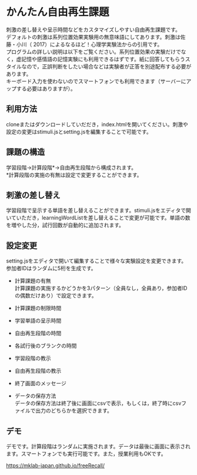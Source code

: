 # かんたん自由再生課題
刺激の差し替えや呈示時間などをカスタマイズしやすい自由再生課題です。    
デフォルトの刺激は系列位置効果実験用の無意味語にしてあります。刺激は佐藤・小川（ 2017）によるなるほど！心理学実験法からの引用です。    
プログラムの詳しい説明は以下をご覧ください。系列位置効果の実験だけでなく，虚記憶や感情語の記憶実験にも利用できるはずです。紙に回答してもらうスタイルなので，正誤判断をしたい場合などは実験者が正答を別途配布する必要があります。    
キーボード入力を使わないのでスマートフォンでも利用できます（サーバーにアップする必要はありますが）。

## 利用方法
cloneまたはダウンロードしていだだき，index.htmlを開いてください。刺激や設定の変更はstimuli.jsとsetting.jsを編集することで可能です。

## 課題の構造
学習段階→計算段階*→自由再生段階から構成されます。    
*計算段階の実施の有無は設定で変更することができます。

## 刺激の差し替え
学習段階で呈示する単語を差し替えることができます。stimuli.jsをエディタで開いていただき，learningWordListを差し替えることで変更が可能です。単語の数を増やした分，試行回数が自動的に追加されます。

## 設定変更
setting.jsをエディタで開いて編集することで様々な実験設定を変更できます。参加者IDはランダムに5桁を生成です。

 * 計算課題の有無   
  計算課題の実施するかどうかを3パターン（全員なし，全員あり，参加者IDの偶数だけあり）で設定できます。

 * 計算課題の制限時間
 * 学習単語の呈示時間
 * 自由再生段階の時間
 * 各試行後のブランクの時間
 * 学習段階の教示
 * 自由再生段階の教示
 * 終了画面のメッセージ
 * データの保存方法   
データの保存方法は終了後に画面にcsvで表示，もしくは，終了時にcsvファイルで出力のどちらかを選択できます。

## デモ
デモです。計算段階はランダムに実施されます。データは最後に画面に表示されます。スマートフォンでも実行可能です。また，授業利用もOKです。

https://mklab-japan.github.io/freeRecall/
